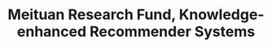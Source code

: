 ---
layout: page
title: Meituan Research Fund, Knowledge-enhanced Recommender Systems 
description: 2021-2022, Sole PI
img:
importance: 2
category: 
---